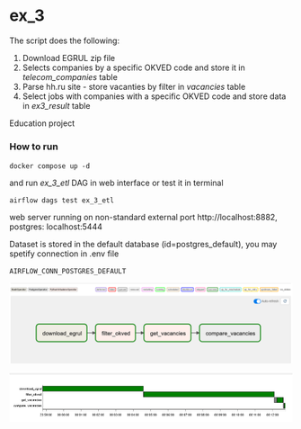 # ex_3
The script does the following:
1. Download EGRUL zip file
2. Selects companies by a specific OKVED code and store it in _telecom_companies_ table
3. Parse hh.ru site - store vacanties by filter in _vacancies_ table
4. Select jobs with companies with a specific OKVED code and store data in _ex3_result_ table

Education project

### How to run
```
docker compose up -d
```
and run _ex_3_etl_ DAG in web interface or test it in terminal
```
airflow dags test ex_3_etl
```
web server running on non-standard external port http://localhost:8882, postgres: localhost:5444

Dataset is stored in the default database (id=postgres_default), you may spetify connection in .env file 
```
AIRFLOW_CONN_POSTGRES_DEFAULT
```

![screen 1](https://github.com/Arsenicu/ex_3/blob/main/sc1.png)

![screen 1](https://github.com/Arsenicu/ex_3/blob/main/sc4.png)
